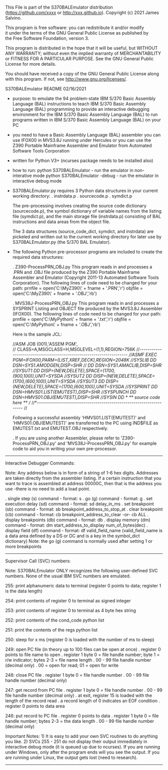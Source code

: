  
 This File is part of the S370BALEmulator distribution (https://github.com/xxxx or http://xxx.github.io).
 Copyright (c) 2021 James Salvino.
 
 This program is free software: you can redistribute it and/or modify  
 it under the terms of the GNU General Public License as published by  
 the Free Software Foundation, version 3.

 This program is distributed in the hope that it will be useful, but 
 WITHOUT ANY WARRANTY; without even the implied warranty of 
 MERCHANTABILITY or FITNESS FOR A PARTICULAR PURPOSE. See the GNU 
 General Public License for more details.

 You should have received a copy of the GNU General Public License 
 along with this program. If not, see <http://www.gnu.org/licenses/>.


S370BALEmulator README
02/16/2021

- purpose: to emulate the 94 problem-state IBM S/370 Basic Assembly Language (BAL) instructions
           to teach IBM S/370 Basic Assembly Language (BAL) programming
           to provide an interactive debugging environment for the IBM S/370 Basic Assembly Language (BAL)
           to run programs written in IBM S/370 Basic Assembly Language (BAL) on your PC

- you need to have a Basic Assembly Language (BAL) assembler 
    you can use IFOX00 in MVS3.8J running under Hercules
    or you can use the Z390 Portable Mainframe Assembler and Emulator
    from Automated Software Tools Corporation

- written for Python V3+ (ncurses package needs to be installed also)

- how to run:
    python S370BALEmulator            -  run the emulator in non-interative mode
    python S370BALEmulator -debug     -  run the emulator in interactive debug mode

- S370BALEmulator.py requires 3 Python data structures in your current
    working directory:
     . instrdata.p
     . sourcecode.p
     . symdict.p 

  The pre-processing involves creating the source code dictionary (sourcecode.p),
  the symbol dictionary of variable names from the listing file (symdict.p), and 
  the main storage file (instrdata.p) consisting of BAL instructions
  and data areas from the object file.

  The 3 data structures (source_code_dict, symdict, and instrdata)
  are pickeled and written out to the current working directory
  for later use by S370BALEmulator.py (the S/370 BAL Emulator).

- The following Python pre-processor programs are included to
  create the required data structures:

  . Z390-ProcessPRN_OBJ.py
     This program reads in and processes a .PRN and .OBJ file produced 
     by the Z390 Portable Mainframe Assembler and Emulator (Copyright 
     2011-13 Automated Software Tools Corporation). The following lines 
     of code need to be changed for your path: 
              prnfile = open('C:\\MyZ390\\' + fname + '.PRN','r')
              objfile = open('C:\\MyZ390\\' + fname + '.OBJ','rb')

  . MVS38J-ProcessPRN_OBJ.py
     This program reads in and processes a SYSPRINT Listing and OBJECT file produced 
     by the MVS3.8J Assembler (IFOX00). The following lines of code need to be 
     changed for your path: 
              prnfile = open('C:\\MyPython\\' + fname + '.txt','r')
              objfile = open('C:\\MyPython\\' + fname + '.OBJ','rb')

     Here is the sample JCL:

     //ASM      JOB  (001),'ASSEM PGM',                                 
     //             CLASS=A,MSGCLASS=H,MSGLEVEL=(1,1),REGION=756K
     //*--------------------------------------------------------------------
     //ASMF     EXEC PGM=IFOX00,PARM=(LIST,XREF,DECK),REGION=2048K
     //SYSLIB    DD DSN=SYS1.AMODGEN,DISP=SHR
     //          DD DSN=SYS1.AMACLIB,DISP=SHR
     //SYSUT1    DD DISP=(NEW,DELETE),SPACE=(1700,(900,100)),UNIT=SYSDA
     //SYSUT2    DD DISP=(NEW,DELETE),SPACE=(1700,(600,100)),UNIT=SYSDA
     //SYSUT3    DD DISP=(NEW,DELETE),SPACE=(1700,(600,100)),UNIT=SYSDA
     //SYSPRINT  DD DSN=HMVS01.LIST(EMUTEST),DISP=SHR
     //SYSPUNCH  DD DSN=HMVS01.OBJ(EMUTEST),DISP=SHR
     //SYSIN     DD *
      ** source code here **
     /*
     //*-------------------------------------------------------------------
     //

     Following a successful assembly 'HMVS01.LIST(EMUTEST)' and 'HMVS01.OBJ(EMUTEST)'
     are transferred to the PC using IND$FILE as EMUTEST.txt and EMUTEST.OBJ
     respectively.

  . If you are using another Assembler, please refer to 'Z390-ProcessPRN_OBJ.py'
    and 'MVS38J-ProcessPRN_OBJ.py' for example code to aid you in writing your
    own pre-processor.

-------------------------------------------------------------------------------

Interactive Debugger Commands:

Note:
Any address below is in form of a string of 1-6 hex digits.
Addresses are taken directly from the assembler listing. 
If a certain instruction that you want to trace is assembled at
address 00000C, then that is the address you use -there is no 
need to add a load point.

. single step (s) command - format:  s
. go (g) command - format:  g
. set execution delay (sd) command - format:  sd delay_in_ms
. set breakpoint (sb) command - format:  sb breakpoint_address_to_stop_at
. clear breakpoint (cb) command - format:  cb breakpoint_address_to_clear -or- cb ALL
. display breakpoints (db) command - format:  db
. display memory (dm) command - format:  dm start_address_to_display num_of_bytes(dec)
. display field (df) command - format:  df valid_field_name (valid_field_name is a data area defined by a DS or DC 
                                                           and is a key in the symbol_dict dictionary)
Note:
the go (g) command is normally used after setting 1 or more breakpoints 

-------------------------------------------------------------------------------

Supervisor Call (SVC) numbers:

Note: S370BALEmulator ONLY recognizes the following user-defined SVC numbers. None of the 
usual IBM SVC numbers are emulated. 

 255:   print alphanumeric data to terminal (register 0 points to data; register 1 is the data length)

 254:   print contents of register 0 to terminal as signed integer
 
 253:   print contents of register 0 to terminal as 4 byte hex string

 252:   print contents of the cond_code python list

 251:   print the contents of the regs python list

 250:   sleep for x ms  (register 0 is loaded with the number of ms to sleep)

 249:   open PC file (in theory up to 100 files can be open at once)
          . register 0 points to file name to open
          . register 1 byte 0 = file handle number; byte 1 = r/w indicator; bytes 2-3 = file name length
          . 00 - 99 file handle number (decimal only)
          . 00 = open for read; 01 = open for write 

 248:   close PC file
          . register 1 byte 0 = file handle number
          . 00 - 99 file handle number (decimal only)

 247:   get record from PC file
          . register 1 byte 0 = file handle number
          . 00 - 99 file handle number (decimal only)
          . at exit, register 15 is loaded with the length of the record read 
          . a record length of 0 indicates an EOF condition
          . register 0 points to data area

 246:   put record to PC file
          . register 0 points to data
          . register 1 byte 0 = file handle number; bytes 2-3 = the data length
          . 00 - 99 file handle number (decimal only)


Important Notes: 1) It is easy to add your own SVC routines to do anything you like. 
                 2) SVCs 255 - 251 do not display their output immediately in interactive
                    debug mode (it is queued up due to ncurses). If you are running
                    under Windows, only after the program ends will you see the output.
                    If you are running under Linux, the output gets lost (need to research).

------------------------------------------------------------------------------
